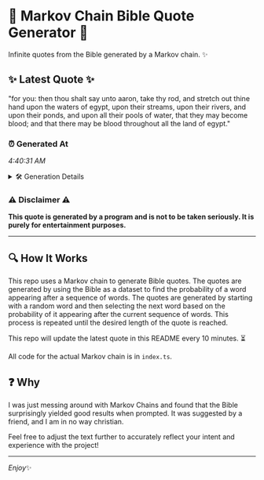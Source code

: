 # 📖 Markov Chain Bible Quote Generator 📖

Infinite quotes from the Bible generated by a Markov chain. ✨

## ✨ Latest Quote ✨
"for you: then thou shalt say unto aaron, take thy rod, and stretch out thine hand upon the waters of egypt, upon their streams, upon their rivers, and upon their ponds, and upon all their pools of water, that they may become blood; and that there may be blood throughout all the land of egypt."

### ⏰ Generated At
*4:40:31 AM*

<details>
    <summary>🛠️ Generation Details</summary>
    <p>
        <strong>🌱 Seed:</strong> for<br>
        <strong>🔄 Iterations:</strong> 54<br>
        <strong>📜 Context History:</strong><br>[ for ]: you:<br>[ for, you: ]: then<br>[ for, you:, then ]: thou<br>[ for, you:, then, thou ]: shalt<br>[ for, you:, then, thou, shalt ]: say<br>[ for, you:, then, thou, shalt, say ]: unto<br>[ you:, then, thou, shalt, say, unto ]: aaron,<br>[ then, thou, shalt, say, unto, aaron, ]: take<br>[ thou, shalt, say, unto, aaron,, take ]: thy<br>[ shalt, say, unto, aaron,, take, thy ]: rod,<br>[ say, unto, aaron,, take, thy, rod, ]: and<br>[ unto, aaron,, take, thy, rod,, and ]: stretch<br>[ aaron,, take, thy, rod,, and, stretch ]: out<br>[ take, thy, rod,, and, stretch, out ]: thine<br>[ thy, rod,, and, stretch, out, thine ]: hand<br>[ rod,, and, stretch, out, thine, hand ]: upon<br>[ and, stretch, out, thine, hand, upon ]: the<br>[ stretch, out, thine, hand, upon, the ]: waters<br>[ out, thine, hand, upon, the, waters ]: of<br>[ thine, hand, upon, the, waters, of ]: egypt,<br>[ hand, upon, the, waters, of, egypt, ]: upon<br>[ upon, the, waters, of, egypt,, upon ]: their<br>[ the, waters, of, egypt,, upon, their ]: streams,<br>[ waters, of, egypt,, upon, their, streams, ]: upon<br>[ of, egypt,, upon, their, streams,, upon ]: their<br>[ egypt,, upon, their, streams,, upon, their ]: rivers,<br>[ upon, their, streams,, upon, their, rivers, ]: and<br>[ their, streams,, upon, their, rivers,, and ]: upon<br>[ streams,, upon, their, rivers,, and, upon ]: their<br>[ upon, their, rivers,, and, upon, their ]: ponds,<br>[ their, rivers,, and, upon, their, ponds, ]: and<br>[ rivers,, and, upon, their, ponds,, and ]: upon<br>[ and, upon, their, ponds,, and, upon ]: all<br>[ upon, their, ponds,, and, upon, all ]: their<br>[ their, ponds,, and, upon, all, their ]: pools<br>[ ponds,, and, upon, all, their, pools ]: of<br>[ and, upon, all, their, pools, of ]: water,<br>[ upon, all, their, pools, of, water, ]: that<br>[ all, their, pools, of, water,, that ]: they<br>[ their, pools, of, water,, that, they ]: may<br>[ pools, of, water,, that, they, may ]: become<br>[ of, water,, that, they, may, become ]: blood;<br>[ water,, that, they, may, become, blood; ]: and<br>[ that, they, may, become, blood;, and ]: that<br>[ they, may, become, blood;, and, that ]: there<br>[ may, become, blood;, and, that, there ]: may<br>[ become, blood;, and, that, there, may ]: be<br>[ blood;, and, that, there, may, be ]: blood<br>[ and, that, there, may, be, blood ]: throughout<br>[ that, there, may, be, blood, throughout ]: all<br>[ there, may, be, blood, throughout, all ]: the<br>[ may, be, blood, throughout, all, the ]: land<br>[ be, blood, throughout, all, the, land ]: of<br>[ blood, throughout, all, the, land, of ]: egypt.<br>
    </p>
</details>

### ⚠️ Disclaimer ⚠️
**This quote is generated by a program and is not to be taken seriously. It is purely for entertainment purposes.**

---

## 🔍 How It Works

This repo uses a Markov chain to generate Bible quotes. The quotes are generated by using the Bible as a dataset to find the probability of a word appearing after a sequence of words. The quotes are generated by starting with a random word and then selecting the next word based on the probability of it appearing after the current sequence of words. This process is repeated until the desired length of the quote is reached.

This repo will update the latest quote in this README every 10 minutes. ⏳

All code for the actual Markov chain is in `index.ts`.

## ❓ Why

I was just messing around with Markov Chains and found that the Bible surprisingly yielded good results when prompted. 
It was suggested by a friend, and I am in no way christian.

Feel free to adjust the text further to accurately reflect your intent and experience with the project!

---

*Enjoy*✨
